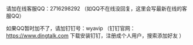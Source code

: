 请加在线客服QQ：2716298292 （如QQ不在线没回复，这里会写最新在线的客服QQ）

如果QQ暂时加不了，请加钉钉号：wyavip
（钉钉官网：https://www.dingtalk.com  下载安装钉钉，注册成个人用户，搜索添加好友 ）
